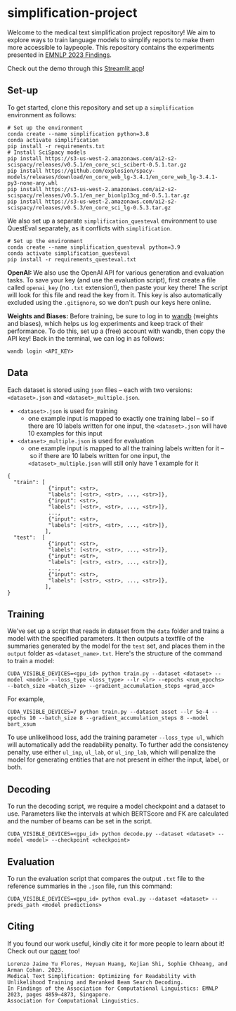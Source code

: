 # simplification-project

Welcome to the medical text simplification project repository! 
We aim to explore ways to train language models to simplify reports to make them more accessible to laypeople.
This repository contains the experiments presented in <a href=https://aclanthology.org/2023.findings-emnlp.322/>EMNLP 2023 Findings</a>.

Check out the demo through this <a href="https://ljyflores-simplification-project-streamlit-test-hmhnfg.streamlit.app/">Streamlit app</a>!
## Set-up
To get started, clone this repository and set up a `simplification` environment as follows:
```
# Set up the environment
conda create --name simplification python=3.8
conda activate simplification
pip install -r requirements.txt
# Install SciSpacy models
pip install https://s3-us-west-2.amazonaws.com/ai2-s2-scispacy/releases/v0.5.1/en_core_sci_scibert-0.5.1.tar.gz
pip install https://github.com/explosion/spacy-models/releases/download/en_core_web_lg-3.4.1/en_core_web_lg-3.4.1-py3-none-any.whl
pip install https://s3-us-west-2.amazonaws.com/ai2-s2-scispacy/releases/v0.5.1/en_ner_bionlp13cg_md-0.5.1.tar.gz
pip install https://s3-us-west-2.amazonaws.com/ai2-s2-scispacy/releases/v0.5.3/en_core_sci_lg-0.5.3.tar.gz
```

We also set up a separate `simplification_questeval` environment to use QuestEval separately, as it conflicts with `simplification`.

```
# Set up the environment
conda create --name simplification_questeval python=3.9
conda activate simplification_questeval
pip install -r requirements_questeval.txt 
```

<b>OpenAI: </b> We also use the OpenAI API for various generation and evaluation tasks. To save your key (and use the evaluation script), first create a file called `openai_key` (no `.txt` extension!), then paste your key there! The script will look for this file and read the key from it. This key is also automatically excluded using the `.gitignore`, so we don't push our keys here online.

<b>Weights and Biases:</b> Before training, be sure to log in to <a href="https://wandb.ai/">wandb</a> (weights and biases), which helps us log experiments and keep track of their performance. To do this, set up a (free) account with wandb, then copy the API key! Back in the terminal, we can log in as follows:
```
wandb login <API_KEY>
```

## Data
Each dataset is stored using `json` files – each with two versions: `<dataset>.json` and `<dataset>_multiple.json`. 
* `<dataset>.json` is used for training
  * one example input is mapped to exactly one training label – so if there are 10 labels written for one input, the `<dataset>.json` will have 10 examples for this input
* `<dataset>_multiple.json` is used for evaluation
  *  one example input is mapped to all the training labels written for it – so if there are 10 labels written for one input, the `<dataset>_multiple.json` will still only have 1 example for it

```
{
  "train": [
             {"input": <str>,
             "labels": [<str>, <str>, ..., <str>]},
             {"input": <str>,
             "labels": [<str>, <str>, ..., <str>]},
             ...,
             {"input": <str>,
             "labels": [<str>, <str>, ..., <str>]},
            ],
  "test":  [
             {"input": <str>,
             "labels": [<str>, <str>, ..., <str>]},
             {"input": <str>,
             "labels": [<str>, <str>, ..., <str>]},
             ...,
             {"input": <str>,
             "labels": [<str>, <str>, ..., <str>]},
            ],
}
```

## Training

We've set up a script that reads in dataset from the `data` folder and trains a model with the specified parameters.
It then outputs a textfile of the summaries generated by the model for the `test` set, and places them in the `output` folder as `<dataset_name>.txt`.
Here's the structure of the command to train a model:
```
CUDA_VISIBLE_DEVICES=<gpu_id> python train.py --dataset <dataset> --model <model> --loss_type <loss_type> --lr <lr> --epochs <num_epochs> --batch_size <batch_size> --gradient_accumulation_steps <grad_acc> 
```

For example,
```
CUDA_VISIBLE_DEVICES=7 python train.py --dataset asset --lr 5e-4 --epochs 10 --batch_size 8 --gradient_accumulation_steps 8 --model bart_xsum
```
To use unlikelihood loss, add the training parameter `--loss_type ul`, which will automatically add the readability penalty. To further add the consistency penalty, use either `ul_inp`, `ul_lab`, or `ul_inp_lab`, which will penalize the model for generating entities that are not present in either the input, label, or both.

## Decoding
To run the decoding script, we require a model checkpoint and a dataset to use. Parameters like the intervals at which BERTScore and FK are calculated and the number of beams can be set in the script.

```
CUDA_VISIBLE_DEVICES=<gpu_id> python decode.py --dataset <dataset> --model <model> --checkpoint <checkpoint>
```

## Evaluation

To run the evaluation script that compares the output `.txt` file to the reference summaries in the `.json` file, run this command:
```
CUDA_VISIBLE_DEVICES=<gpu_id> python eval.py --dataset <dataset> --preds_path <model predictions>
```

## Citing

If you found our work useful, kindly cite it for more people to learn about it! Check out our <a href=https://aclanthology.org/2023.findings-emnlp.322/>paper</a> too!
```
Lorenzo Jaime Yu Flores, Heyuan Huang, Kejian Shi, Sophie Chheang, and Arman Cohan. 2023.
Medical Text Simplification: Optimizing for Readability with Unlikelihood Training and Reranked Beam Search Decoding.
In Findings of the Association for Computational Linguistics: EMNLP 2023, pages 4859–4873, Singapore.
Association for Computational Linguistics.
```
